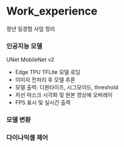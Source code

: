 # Work_experience
청년 일경험 사업 정리

### 인공지능 모델
UNet MobileNet v2
 - Edge TPU TFLite 모델 로딩
 - 이미지 전처리 후 모델 추론
 - 모델 출력: 디퀀타이즈, 시그모이드, threshold
 - 차선 마스크 시각화 및 원본 영상에 오버레이
 - FPS 표시 및 실시간 출력
### 모델 변환

### 다이나믹셀 제어
